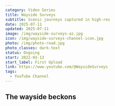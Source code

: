 ```yaml
---
category: Video Series
title: Wayside Surveys
subtitle: Scenic journeys captured in high-res
date: 2025-07-11
updated: 2025-07-11
image: /img/wayside-surveys-az.jpg
icon: /img/wayside-surveys-channel-icon.jpg
photo: /img/photo-road.jpg
photo_classes: dark-text
status: Ongoing
start: 2022-03-13
start_label: First Upload
link: https://www.youtube.com/@WaysideSurveys
tags:
  - YouTube Channel
---
```

## The wayside beckons
